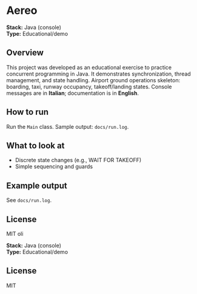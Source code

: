 # Aereo

**Stack:** Java (console)  
**Type:** Educational/demo

## Overview
This project was developed as an educational exercise to practice concurrent programming in Java. It demonstrates synchronization, thread management, and state handling.
Airport ground operations skeleton: boarding, taxi, runway occupancy, takeoff/landing states. 
Console messages are in **Italian**; documentation is in **English**.

## How to run
Run the `Main` class. Sample output: `docs/run.log`.

## What to look at
- Discrete state changes (e.g., WAIT FOR TAKEOFF)
- Simple sequencing and guards

## Example output
See `docs/run.log`.

## License
MIT
oli

**Stack:** Java (console)  
**Type:** Educational/demo


## License
MIT
